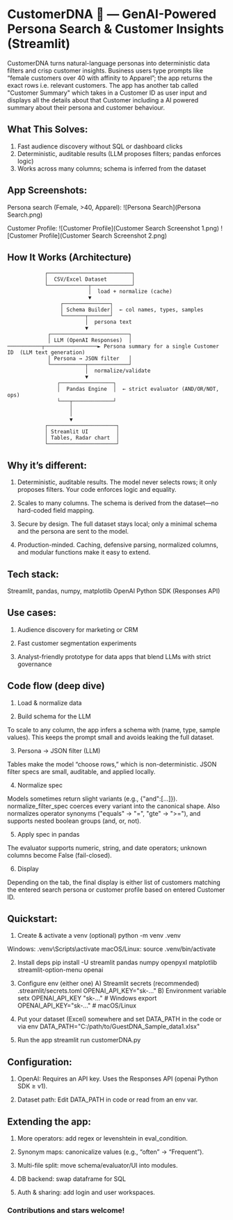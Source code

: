 # CustomerDNA 🧬 — GenAI-Powered Persona Search & Customer Insights (Streamlit)

CustomerDNA turns natural-language personas into deterministic data filters and crisp customer insights. Business users type prompts like “female customers over 40 with affinity to Apparel”; the app returns the exact rows i.e. relevant customers. The app has another tab called "Customer Summary" which takes in a Customer ID as user input and displays all the details about that Customer including a AI powered summary about their persona and customer behaviour.

## What This Solves:

1. Fast audience discovery without SQL or dashboard clicks
2. Deterministic, auditable results (LLM proposes filters; pandas enforces logic)
3. Works across many columns; schema is inferred from the dataset


## App Screenshots:

Persona search (Female, >40, Apparel):
![Persona Search](Persona Search.png)


Customer Profile:
![Customer Profile](Customer Search Screenshot 1.png)
![Customer Profile](Customer Search Screenshot 2.png)


## How It Works (Architecture)

                ┌───────────────────────────┐
                │  CSV/Excel Dataset        │
                └─────────────┬─────────────┘
                              │  load + normalize (cache)
                              ▼
                     ┌───────────────┐
                     │ Schema Builder│  ← col names, types, samples
                     └───────┬───────┘
                             │  persona text
                             ▼
                 ┌─────────────────────────┐
                 │ LLM (OpenAI Responses)  │ ───────────┬─────────────────► Persona summary for a single Customer ID  (LLM text generation)
                 │ Persona → JSON filter   │
                 └───────────┬─────────────┘
                             │  normalize/validate
                             ▼
                    ┌─────────────────┐
                    │  Pandas Engine  │  ← strict evaluator (AND/OR/NOT, ops)
                    └───┬─────────────┘
                        │         
                        │         
                        ▼
                ┌──────────────────────┐
                │ Streamlit UI         │
                │ Tables, Radar chart  │
                └──────────────────────┘



## Why it’s different:

1. Deterministic, auditable results. The model never selects rows; it only proposes filters. Your code enforces logic and equality.

2. Scales to many columns. The schema is derived from the dataset—no hard-coded field mapping.

3. Secure by design. The full dataset stays local; only a minimal schema and the persona are sent to the model.

4. Production-minded. Caching, defensive parsing, normalized columns, and modular functions make it easy to extend.


## Tech stack:

Streamlit, pandas, numpy, matplotlib
OpenAI Python SDK (Responses API)


## Use cases:

1) Audience discovery for marketing or CRM

2) Fast customer segmentation experiments

3) Analyst-friendly prototype for data apps that blend LLMs with strict governance



## Code flow (deep dive)
1) Load & normalize data

2) Build schema for the LLM

  To scale to any column, the app infers a schema with (name, type, sample values).
  This keeps the prompt small and avoids leaking the full dataset.

3) Persona → JSON filter (LLM)
   
Tables make the model “choose rows,” which is non-deterministic. JSON filter specs are small, auditable, and applied locally.

4) Normalize spec

Models sometimes return slight variants (e.g., {"and":[...]}). normalize_filter_spec coerces every variant into the canonical shape. Also normalizes operator synonyms ("equals" → "=", "gte" → ">="), and supports nested boolean groups (and, or, not).

5) Apply spec in pandas

The evaluator supports numeric, string, and date operators; unknown columns become False (fail-closed).

6) Display
   
Depending on the tab, the final display is either list of customers matching the entered search persona or customer profile based on entered Customer ID.


## Quickstart:

1) Create & activate a venv (optional)
python -m venv .venv

 Windows:
.venv\Scripts\activate
macOS/Linux:
source .venv/bin/activate

2) Install deps
pip install -U streamlit pandas numpy openpyxl matplotlib streamlit-option-menu openai

3) Configure env (either one)
    A) Streamlit secrets (recommended)
       .streamlit/secrets.toml
       OPENAI_API_KEY="sk-..."
    B) Environment variable
       setx OPENAI_API_KEY "sk-..."    # Windows
       export OPENAI_API_KEY="sk-..."  # macOS/Linux

 4) Put your dataset (Excel) somewhere and set DATA_PATH in the code or via env
    DATA_PATH="C:/path/to/GuestDNA_Sample_data1.xlsx"

 5) Run the app
streamlit run customerDNA.py


## Configuration:

1. OpenAI: Requires an API key. Uses the Responses API (openai Python SDK ≥ v1).

2. Dataset path: Edit DATA_PATH in code or read from an env var.


## Extending the app:

1. More operators: add regex or levenshtein in eval_condition.

2. Synonym maps: canonicalize values (e.g., “often” → “Frequent”).

3. Multi-file split: move schema/evaluator/UI into modules.

4. DB backend: swap dataframe for SQL

5. Auth & sharing: add login and user workspaces.


### Contributions and stars welcome!
